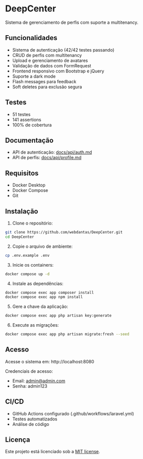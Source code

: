 # DeepCenter

Sistema de gerenciamento de perfis com suporte a multitenancy.

## Funcionalidades

- Sistema de autenticação (42/42 testes passando)
- CRUD de perfis com multitenancy
- Upload e gerenciamento de avatares
- Validação de dados com FormRequest
- Frontend responsivo com Bootstrap e jQuery
- Suporte a dark mode
- Flash messages para feedback
- Soft deletes para exclusão segura

## Testes

- 51 testes
- 141 assertions
- 100% de cobertura

## Documentação

- API de autenticação: [docs/api/auth.md](docs/api/auth.md)
- API de perfis: [docs/api/profile.md](docs/api/profile.md)

## Requisitos

- Docker Desktop
- Docker Compose
- Git

## Instalação

1. Clone o repositório:
```bash
git clone https://github.com/webdantas/DeepCenter.git
cd DeepCenter
```

2. Copie o arquivo de ambiente:
```bash
cp .env.example .env
```

3. Inicie os containers:
```bash
docker compose up -d
```

4. Instale as dependências:
```bash
docker compose exec app composer install
docker compose exec app npm install
```

5. Gere a chave da aplicação:
```bash
docker compose exec app php artisan key:generate
```

6. Execute as migrações:
```bash
docker compose exec app php artisan migrate:fresh --seed
```

## Acesso

Acesse o sistema em: http://localhost:8080

Credenciais de acesso:
- Email: admin@admin.com
- Senha: admin123

## CI/CD

- GitHub Actions configurado (.github/workflows/laravel.yml)
- Testes automatizados
- Análise de código

## Licença

Este projeto está licenciado sob a [MIT license](LICENSE).
